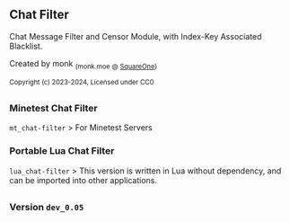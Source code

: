 ## Chat Filter

Chat Message Filter and Censor Module, with Index-Key Associated Blacklist.

Created by monk <sub>(monk.moe @ [SquareOne](https://discord.gg/pE4Tu3cf23))</sub>

<sup>Copyright (c) 2023-2024, Licensed under CC0</sup>

##

### Minetest Chat Filter
`mt_chat-filter` > For Minetest Servers

### Portable Lua Chat Filter
`lua_chat-filter` > This version is written in Lua without dependency, and can be imported into other applications.

##
### Version **`dev_0.05`**